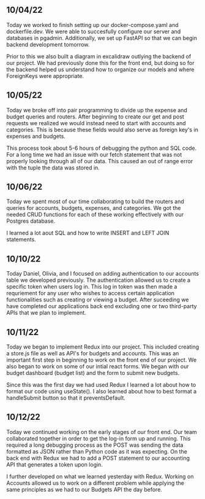 ## 10/04/22

Today we worked to finish setting up our docker-compose.yaml and dockerfile.dev. We were able to succesfully configure our server and databases in pgadmin. Additionally, we set up FastAPI so that we can begin backend development tomorrow.

Prior to this we also built a diagram in excalidraw outlying the backend of our project. We had previously done this for the front end, but doing so for the backend helped us understand how to organize our models and where ForeignKeys were appropriate. 

## 10/05/22 

Today we broke off into pair programming to divide up the expense and budget queries and routers. After beginning to create our get and post requests we realized we would instead need to start with accounts and categories. This is because these fields would also serve as foreign key's in expenses and budgets. 

This process took about 5-6 hours of debugging the python and SQL code. For a long time we had an issue with our fetch statement that was not properly looking through all of our data. This caused an out of range error with the tuple the data was stored in. 


## 10/06/22
Today we spent most of our time collaborating to build the routers and queries for accounts, budgets, expenses, and categories. We got the needed CRUD functions for each of these working effectively with our Postgres database. 

I learned a lot aout SQL and how to write INSERT and LEFT JOIN statements. 

## 10/10/22
Today Daniel, Olivia, and I focused on adding authentication to our accounts table we developed previously. The authentication allowed us to create a specific token when users log in. This log in token was then made a requriement for any user who wishes to access certain application functionalities such as creating or viewing a budget. After suceeding we have completed our applications back end excluding one or two third-party APIs that we plan to implement. 


## 10/11/22
Today we began to implement Redux into our project. This included creating a store.js file as well as API's for budgets and accounts. This was an important first step in beginning to work on the front end of our project. We also began to work on some of our intial react forms. We began with our budget dashboard (budget list) and the form to submit new budgets.

Since this was the first day we had used Redux I learned a lot about how to format our code using useState(). I also learned about how to best format a handleSubmit button so that it preventsDefault. 

## 10/12/22
Today we continued working on the early stages of our front end. Our team collaborated together in order to get the log-in form up and running. This required a long debugging process as the POST was sending the data formatted as JSON rather than Python code as it was expecting. On the back end with Redux we had to add a POST statement to our accounting API that generates a token upon login. 

I further developed on what we learned yesterday with Redux. Working on Accounts allowed us to work on a different problem while applying the same principles as we had to our Budgets API the day before. 
